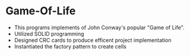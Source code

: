 # Game-Of-Life

* This programs implements of John Conway's popular "Game of Life". 
* Utilized SOLID programming 
* Designed CRC cards to produce efficent project implementation
* Instantiated the factory pattern to create cells 

